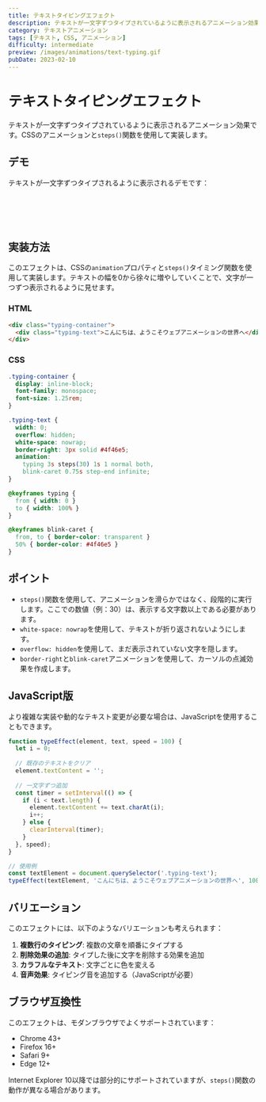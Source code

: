 ```yaml
---
title: テキストタイピングエフェクト
description: テキストが一文字ずつタイプされているように表示されるアニメーション効果。CSSアニメーションを使用した実装例。
category: テキストアニメーション
tags: [テキスト, CSS, アニメーション]
difficulty: intermediate
preview: /images/animations/text-typing.gif
pubDate: 2023-02-10
---
```



# テキストタイピングエフェクト

テキストが一文字ずつタイプされているように表示されるアニメーション効果です。CSSのアニメーションと`steps()`関数を使用して実装します。

## デモ

テキストが一文字ずつタイプされるように表示されるデモです：

<AnimationDemo title="テキストタイピングエフェクト" description="テキストが一文字ずつタイプされるように表示されます">
  <div class="typing-demo-container">
    <div class="typing-demo-text">こんにちは、ようこそウェブアニメーションの世界へ</div>
  </div>
  <style>
    .typing-demo-container {
      display: inline-block;
      font-family: monospace;
      font-size: 1.25rem;
      margin: 1rem 0;
    }
    .typing-demo-text {
      width: 0;
      overflow: hidden;
      white-space: nowrap;
      border-right: 3px solid #4f46e5;
      animation: 
        typing 3s steps(30) 1s 1 normal both,
        blink-caret 0.75s step-end infinite;
    }
    @keyframes typing {
      from { width: 0 }
      to { width: 100% }
    }
    @keyframes blink-caret {
      from, to { border-color: transparent }
      50% { border-color: #4f46e5 }
    }
  </style>
</AnimationDemo>

## 実装方法

このエフェクトは、CSSの`animation`プロパティと`steps()`タイミング関数を使用して実装します。テキストの幅を0から徐々に増やしていくことで、文字が一つずつ表示されるように見せます。

### HTML

```html
<div class="typing-container">
  <div class="typing-text">こんにちは、ようこそウェブアニメーションの世界へ</div>
</div>
```

### CSS

```css
.typing-container {
  display: inline-block;
  font-family: monospace;
  font-size: 1.25rem;
}

.typing-text {
  width: 0;
  overflow: hidden;
  white-space: nowrap;
  border-right: 3px solid #4f46e5;
  animation: 
    typing 3s steps(30) 1s 1 normal both,
    blink-caret 0.75s step-end infinite;
}

@keyframes typing {
  from { width: 0 }
  to { width: 100% }
}

@keyframes blink-caret {
  from, to { border-color: transparent }
  50% { border-color: #4f46e5 }
}
```

## ポイント

- `steps()`関数を使用して、アニメーションを滑らかではなく、段階的に実行します。ここでの数値（例：30）は、表示する文字数以上である必要があります。
- `white-space: nowrap`を使用して、テキストが折り返されないようにします。
- `overflow: hidden`を使用して、まだ表示されていない文字を隠します。
- `border-right`と`blink-caret`アニメーションを使用して、カーソルの点滅効果を作成します。

## JavaScript版

より複雑な実装や動的なテキスト変更が必要な場合は、JavaScriptを使用することもできます。

```javascript
function typeEffect(element, text, speed = 100) {
  let i = 0;
  
  // 既存のテキストをクリア
  element.textContent = '';
  
  // 一文字ずつ追加
  const timer = setInterval(() => {
    if (i < text.length) {
      element.textContent += text.charAt(i);
      i++;
    } else {
      clearInterval(timer);
    }
  }, speed);
}

// 使用例
const textElement = document.querySelector('.typing-text');
typeEffect(textElement, 'こんにちは、ようこそウェブアニメーションの世界へ', 100);
```

## バリエーション

このエフェクトには、以下のようなバリエーションも考えられます：

1. **複数行のタイピング**: 複数の文章を順番にタイプする
2. **削除効果の追加**: タイプした後に文字を削除する効果を追加
3. **カラフルなテキスト**: 文字ごとに色を変える
4. **音声効果**: タイピング音を追加する（JavaScriptが必要）

## ブラウザ互換性

このエフェクトは、モダンブラウザでよくサポートされています：

- Chrome 43+
- Firefox 16+
- Safari 9+
- Edge 12+

Internet Explorer 10以降では部分的にサポートされていますが、`steps()`関数の動作が異なる場合があります。

